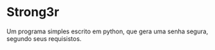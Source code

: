 # Strong3r
 
Um programa simples escrito em python, que gera uma senha segura, segundo seus requisistos.

